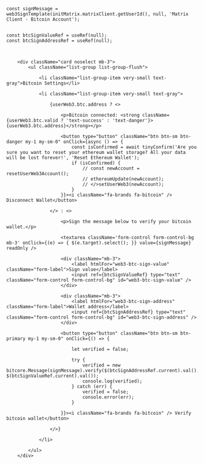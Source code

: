     const signMessage = web3SignTemplate(initMatrix.matrixClient.getUserId(), null, 'Matrix Client - Bitcoin Account');


    const btcSignValueRef = useRef(null);
    const btcSignAddressRef = useRef(null);



        <div className="card noselect mb-3">
            <ul className="list-group list-group-flush">

                <li className="list-group-item very-small text-gray">Bitcoin Settings</li>

                <li className="list-group-item very-small text-gray">

                    {userWeb3.btc.address ? <>

                        <p>Bitcoin connected: <strong className={userWeb3.btc.valid ? 'text-success' : 'text-danger'}>{userWeb3.btc.address}</strong></p>

                        <button type="button" className="btn btn-sm btn-danger my-1 my-sm-0" onClick={async () => {
                            const isConfirmed = await tinyConfirm('Are you sure you want to reset your ethereum wallet storage? All your data will be lost forever!', 'Reset Ethereum Wallet');
                            if (isConfirmed) {
                                // const newAccount = resetUserWeb3Account();
                                // ethereumUpdate(newAccount);
                                // </>setUserWeb3(newAccount);
                            }
                        }}><i className="fa-brands fa-bitcoin" /> Disconnect Wallet</button>

                    </> : <>

                        <p>Sign the message below to verify your bitcoin wallet.</p>

                        <textarea className='form-control form-control-bg mb-3' onClick={(e) => { $(e.target).select(); }} value={signMessage} readOnly />

                        <div className="mb-3">
                            <label htmlFor="web3-btc-sign-value" className="form-label">Sign value</label>
                            <input ref={btcSignValueRef} type="text" className="form-control form-control-bg" id="web3-btc-sign-value" />
                        </div>

                        <div className="mb-3">
                            <label htmlFor="web3-btc-sign-address" className="form-label">Wallet address</label>
                            <input ref={btcSignAddressRef} type="text" className="form-control form-control-bg" id="web3-btc-sign-address" />
                        </div>

                        <button type="button" className="btn btn-sm btn-primary my-1 my-sm-0" onClick={() => {

                            let verified = false;

                            try {
                                verified = new bitcore.Message(signMessage).verify($(btcSignAddressRef.current).val(), $(btcSignValueRef.current).val());
                                console.log(verified);
                            } catch (err) {
                                verified = false;
                                console.error(err);
                            }

                        }}><i className="fa-brands fa-bitcoin" /> Verify bitcoin wallet</button>

                    </>}

                </li>

            </ul>
        </div>
